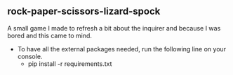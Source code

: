 ## rock-paper-scissors-lizard-spock
A small game I made to refresh a bit about
the inquirer and because I was bored and this came
to mind. 

* To have all the external packages needed, run the following
line on your console. 
    - pip install -r requirements.txt

 